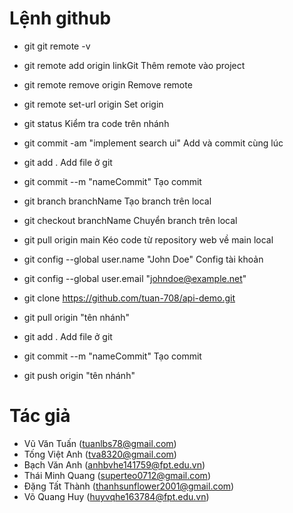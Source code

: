 
# Lệnh github

- git git remote -v

- git remote add origin linkGit                   Thêm remote vào project

- git remote remove origin                        Remove remote

- git remote set-url origin                       Set origin

- git status 							          Kiểm tra code trên nhánh

- git commit -am "implement search ui"            Add và commit cùng lúc

- git add .						                  Add file ở git

- git commit --m "nameCommit"                     Tạo commit

- git branch branchName                           Tạo branch trên local

- git checkout branchName                         Chuyển branch trên local
 
- git pull origin main                            Kéo code từ repository web về main local

- git config --global user.name "John Doe"        Config tài khoản

- git config --global user.email "johndoe@example.net"  

- git clone https://github.com/tuan-708/api-demo.git

- git pull origin "tên nhánh"

- git add .						                  Add file ở git

- git commit --m "nameCommit"                     Tạo commit

- git push origin "tên nhánh"



# Tác giả

- Vũ Văn Tuấn (tuanlbs78@gmail.com)
- Tống Việt Anh (tva8320@gmail.com)
- Bạch Văn Anh (anhbvhe141759@fpt.edu.vn)
- Thái Minh Quang (superteo0712@gmail.com)
- Đặng Tất Thành (thanhsunflower2001@gmail.com)
- Võ Quang Huy (huyvqhe163784@fpt.edu.vn)

